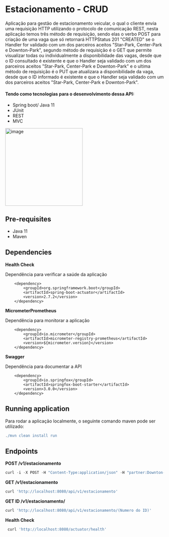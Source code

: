 <h1> Estacionamento - CRUD </h1>

Aplicação para gestão de estacionamento veicular, o qual o cliente envia uma requisição
HTTP utilizando o protocolo de comunicação REST, nesta aplicação temos três método de requisição, sendo elas o verbo POST 
para criação de uma vaga que só retornará HTTPStatus 201 "CREATED" se o Handler for validado com um dos parceiros aceitos "Star-Park, Center-Park
e Downton-Park", segundo método de requisição é o GET que permite visualizar todas ou individualmente a disponibilidade das vagas, desde que o ID
consultado é existente e que o Handler seja validado com um dos parceiros aceitos "Star-Park, Center-Park e Downton-Park" e o ultima método de requisição
é o PUT que atualizara a disponibilidade da vaga, desde que o ID informado é existente e que o Handler seja validado com um dos parceiros aceitos 
"Star-Park, Center-Park e Downton-Park".

<h4>Tendo como tecnologias para o desenvolvimento dessa API:</h4>

- Spring boot/ Java 11
- JUnit
- REST
- MVC


<img width="246" alt="image" src="https://user-images.githubusercontent.com/48165776/215806935-8dfc6847-f6b9-4c95-9618-5d0fe104d364.png">


## Pre-requisites

- Java 11
- Maven 


## Dependencies


**Health Check**

Dependência para verificar a saúde da aplicação

		<dependency>
			<groupId>org.springframework.boot</groupId>
			<artifactId>spring-boot-actuator</artifactId>
			<version>2.7.2</version>
		</dependency>
		
**MicrometerPrometheus**

Dependência para monitorar a aplicação

		<dependency>
			<groupId>io.micrometer</groupId>
			<artifactId>micrometer-registry-prometheus</artifactId>
			<version>${micrometer.version}</version>
		</dependency>

    
**Swagger** 

Dependência para documentar a API

		<dependency>
			<groupId>io.springfox</groupId>
			<artifactId>springfox-boot-starter</artifactId>
			<version>3.0.0</version>
		</dependency>
		
    
## Running application

Para rodar a aplicação localmente, o seguinte comando maven pode ser utilizado:

```gradle
./mvn clean install run
```

## Endpoints

**POST /v1/estacionamento**

```gradle
curl -i -X POST -H "Content-Type:application/json" -H "partner:Downton-Park" -d "{\"disponivel\":\"true\"}" http://localhost:8080/api/v1/estacionamento
```

**GET /v1/estacionamento**

```gradle
curl 'http://localhost:8080/api/v1/estacionamento'
```

**GET ID /v1/estacionamento/**

```gradle
curl 'http://localhost:8080/api/v1/estacionamento/(Numero do ID)'
```

**Health Check**

```gradle
 curl 'http://localhost:8080/actuator/health'  
```


